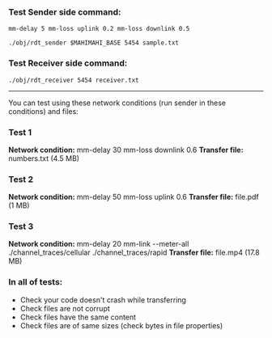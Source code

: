 ### Test Sender side command:
`mm-delay 5 mm-loss uplink 0.2 mm-loss downlink 0.5`

`./obj/rdt_sender $MAHIMAHI_BASE 5454 sample.txt`

### Test Receiver side command:
`./obj/rdt_receiver 5454 receiver.txt`

<hr />

You can test using these network conditions (run sender in these conditions) and files:

### Test 1
**Network condition:** mm-delay 30 mm-loss downlink 0.6
**Transfer file:** numbers.txt (4.5 MB)

### Test 2
**Network condition:** mm-delay 50 mm-loss uplink 0.6
**Transfer file:** file.pdf (1 MB)

### Test 3
**Network condition:** mm-delay 20 mm-link --meter-all ./channel_traces/cellular ./channel_traces/rapid
**Transfer file:** file.mp4 (17.8 MB)

### In all of tests:
- Check your code doesn't crash while transferring
- Check files are not corrupt
- Check files have the same content
- Check files are of same sizes (check bytes in file properties)
